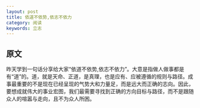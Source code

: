 ```yaml
---
layout: post
title: 依道不依势,依志不依力
category: 阅读
keywords: 立志
---
```


## 原文

昨天学到一句话分享给大家“依道不依势,依志不依力”。大意是指做人做事都是有“道”的。道，就是天命、正道，是真理，也是应有、应被遵循的规则与路径。成事最重要的不是现在已经呈现的气势大和力量足，而是远大而正确的志向。因此，要想成就伟大的事业宏图，我们最需要寻找到正确的方向目标与路径，而不是跟随众人的喧嚣与走向，且不为众人所困。